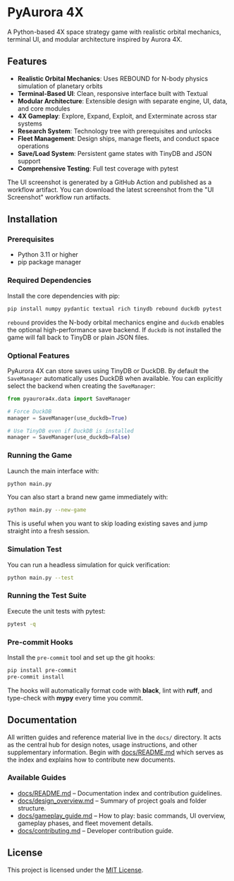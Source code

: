 # PyAurora 4X

A Python-based 4X space strategy game with realistic orbital mechanics, terminal UI, and modular architecture inspired by Aurora 4X.

## Features

- **Realistic Orbital Mechanics**: Uses REBOUND for N-body physics simulation of planetary orbits
- **Terminal-Based UI**: Clean, responsive interface built with Textual
- **Modular Architecture**: Extensible design with separate engine, UI, data, and core modules
- **4X Gameplay**: Explore, Expand, Exploit, and Exterminate across star systems
- **Research System**: Technology tree with prerequisites and unlocks
- **Fleet Management**: Design ships, manage fleets, and conduct space operations
- **Save/Load System**: Persistent game states with TinyDB and JSON support
- **Comprehensive Testing**: Full test coverage with pytest

The UI screenshot is generated by a GitHub Action and published as a workflow
artifact. You can download the latest screenshot from the "UI Screenshot"
workflow run artifacts.

## Installation

### Prerequisites

- Python 3.11 or higher
- pip package manager

### Required Dependencies

Install the core dependencies with pip:

```bash
pip install numpy pydantic textual rich tinydb rebound duckdb pytest
```

`rebound` provides the N-body orbital mechanics engine and `duckdb` enables the
optional high-performance save backend. If `duckdb` is not installed the game
will fall back to TinyDB or plain JSON files.

### Optional Features

PyAurora 4X can store saves using TinyDB or DuckDB. By default the
`SaveManager` automatically uses DuckDB when available. You can explicitly
select the backend when creating the `SaveManager`:

```python
from pyaurora4x.data import SaveManager

# Force DuckDB
manager = SaveManager(use_duckdb=True)

# Use TinyDB even if DuckDB is installed
manager = SaveManager(use_duckdb=False)
```

### Running the Game

Launch the main interface with:

```bash
python main.py
```

You can also start a brand new game immediately with:

```bash
python main.py --new-game
```

This is useful when you want to skip loading existing saves and jump straight into a fresh session.

### Simulation Test

You can run a headless simulation for quick verification:

```bash
python main.py --test
```

### Running the Test Suite

Execute the unit tests with pytest:

```bash
pytest -q
```

### Pre-commit Hooks

Install the `pre-commit` tool and set up the git hooks:

```bash
pip install pre-commit
pre-commit install
```

The hooks will automatically format code with **black**, lint with **ruff**,
and type-check with **mypy** every time you commit.

## Documentation

All written guides and reference material live in the `docs/` directory.  It
acts as the central hub for design notes, usage instructions, and other
supplementary information.  Begin with
[docs/README.md](docs/README.md) which serves as the index and explains how to
contribute new documents.

### Available Guides

- [docs/README.md](docs/README.md) – Documentation index and contribution guidelines.
- [docs/design_overview.md](docs/design_overview.md) – Summary of project goals and folder structure.
- [docs/gameplay_guide.md](docs/gameplay_guide.md) – How to play: basic commands, UI overview, gameplay phases, and fleet movement details.
- [docs/contributing.md](docs/contributing.md) – Developer contribution guide.


## License

This project is licensed under the [MIT License](LICENSE).


